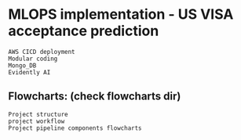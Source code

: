 #  MLOPS implementation - US VISA acceptance prediction
    AWS CICD deployment
    Modular coding
    Mongo_DB
    Evidently AI
## Flowcharts: (check flowcharts dir)
    Project structure
    project workflow
    Project pipeline components flowcharts
